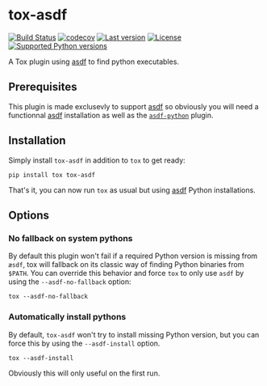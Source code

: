 # tox-asdf

[![Build Status](https://travis-ci.com/apihackers/tox-asdf.svg?branch=master)](https://travis-ci.com/apihackers/tox-asdf)
[![codecov](https://codecov.io/gh/apihackers/tox-asdf/branch/master/graph/badge.svg)](https://codecov.io/gh/apihackers/tox-asdf)
[![Last version](https://img.shields.io/pypi/v/tox-asdf.svg)](https://pypi.python.org/pypi/tox-asdf)
[![License](https://img.shields.io/pypi/l/tox-asdf.svg)](https://pypi.python.org/pypi/tox-asdf)
[![Supported Python versions](https://img.shields.io/pypi/pyversions/tox-asdf.svg)](https://pypi.python.org/pypi/tox-asdf)

A Tox plugin using [asdf] to find python executables.


## Prerequisites

This plugin is made exclusevly to support [asdf] so obviously you will need a functionnal [asdf] installation as well as the [`asdf-python`][asdf-python] plugin.


## Installation

Simply install `tox-asdf` in addition to `tox` to get ready:

```shell
pip install tox tox-asdf
```

That's it, you can now run `tox` as usual but using [asdf] Python installations.

## Options

### No fallback on system pythons

By default this plugin won't fail if a required Python version is missing from `æsdf`, tox will fallback on its classic way of finding Python binaries from `$PATH`.
You can override this behavior and force `tox` to only use `asdf` by using the `--asdf-no-fallback` option:

```shell
tox --asdf-no-fallback
```

### Automatically install pythons

By default, `tox-asdf` won't try to install missing Python version, but you can force this by using the `--asdf-install` option.

```shell
tox --asdf-install
```

Obviously this will only useful on the first run.


[asdf]: https://github.com/asdf-vm/asdf
[asdf-python]: https://github.com/asdf-vm/asdf-python
